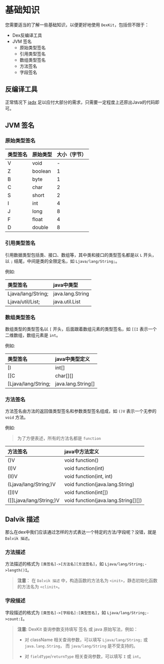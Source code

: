 # 基础知识

您需要适当的了解一些基础知识，以便更好地使用 `DexKit`，包括但不限于：

- Dex反编译工具
- JVM 签名
    - 原始类型签名
    - 引用类型签名
    - 数组类型签名
    - 方法签名
    - 字段签名

## 反编译工具

正常情况下 [jadx](https://github.com/skylot/jadx) 足以应付大部分的需求，只需要一定程度上还原出Java的代码即可。

## JVM 签名

### 原始类型签名

| 类型签名 | 原始类型    | 大小（字节） |
|:-----|:--------|:-------|
| V    | void    | -      |
| Z    | boolean | 1      |
| B    | byte    | 1      |
| C    | char    | 2      |
| S    | short   | 2      |
| I    | int     | 4      |
| J    | long    | 8      |
| F    | float   | 4      |
| D    | double  | 8      |

### 引用类型签名

引用数据类型包括类、接口、数组等，其中类和接口的类型签名都是以 `L` 开头，以 `;`
结尾，中间是类的全限定名，如 `Ljava/lang/String;`。

例如:

| 类型签名               | java中类型          |
|:-------------------|:-----------------|
| Ljava/lang/String; | java.lang.String |
| Ljava/util/List;   | java.util.List   |

### 数组类型签名

数组类型的类型签名以 `[` 开头，后面跟着数组元素的类型签名，如 `[[I` 表示一个二维数组，数组元素是 `int`。

例如:

| 类型签名                | java中类型定义          |
|:--------------------|:-------------------|
| [I                  | int[]              |
| [[C                 | char[][]           |
| [Ljava/lang/String; | java.lang.String[] |

### 方法签名

方法签名由方法的返回值类型签名和参数类型签名组成，如 `()V` 表示一个无参的 `void` 方法。

例如:
> 为了方便表述，所有的方法名都是 `function`

| 方法签名                    | java中方法定义                           |
|:------------------------|:------------------------------------|
| ()V                     | void function()                     |
| (I)V                    | void function(int)                  |
| (II)V                   | void function(int, int)             |
| (Ljava/lang/String;)V   | void function(java.lang.String)     |
| ([I)V                   | void function(int[])                |
| ([[Ljava/lang/String;)V | void function(java.lang.String[][]) |

## Dalvik 描述

那么在dex中我们应该通过怎样的方式表达一个特定的方法/字段呢？没错，就是 `Dalvik 描述`。

### 方法描述

方法描述的格式为 `[类签名]->[方法名][方法签名]`，如 `Ljava/lang/String;->length()I`。

> **注意**：
> 在 `Dalvik 描述` 中，构造函数的方法名为 `<init>`，静态初始化函数的方法名为 `<clinit>`。

### 字段描述

字段描述的格式为 `[类签名]->[字段名]:[类型签名]`，如 `Ljava/lang/String;->count:I`。

> **注意**: DexKit 查询参数支持填写 签名 或 java 原始写法，例如：
> 
> - 对 className 相关查询参数，可以填写 `Ljava/lang/String;` 或 `java.lang.String`， 而 `java/lang/String` 是不受支持的。
> 
> - 对 `fieldType`/`returnType` 相关查询参数，可以填写 `I` 或 `int`。